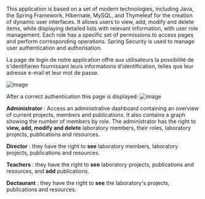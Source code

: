 
This application is based on a set of modern technologies, including Java, the Spring Framework, Hibernate, MySQL, and Thymeleaf for the creation of dynamic user interfaces. It allows users to view, add, modify and delete items, while displaying detailed lists with relevant information, with user role management. Each role has a specific set of permissions to access pages and perform corresponding operations. Spring Security is used to manage user authentication and authorisation.

La page de login de notre application offre aux utilisateurs la possibilité de s’identifieren fournissant leurs informations d’identification, telles que leur adresse e-mail et leur mot de passe.

![image](https://github.com/RamiChaymae/JEE/assets/136628810/79c48159-716a-42d6-b88e-5586a5160956)

After a correct authentication this page is displayed:
![image](https://github.com/RamiChaymae/JEE/assets/136628810/de97319b-7636-493a-98fc-eb23dc9d9726)


**Administrator** : Access an administrative dashboard containing an overview of current projects, members and publications. It also contains a graph showing the number of members by role. The administrator has the right to **view, add, modify and delete** laboratory members, their roles, laboratory projects, publications and resources.

**Director** : they have the right to **see** laboratory members, laboratory projects, publications and resources.

**Teachers** : they have the right to **see** laboratory projects, publications and resources, and **add** publications.

**Doctaurant** : they have the right to **see** the laboratory's projects, publications and resources.
